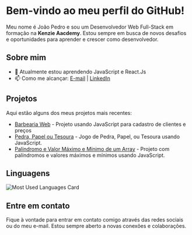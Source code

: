 # Bem-vindo ao meu perfil do GitHub!

Meu nome é João Pedro e sou um Desenvolvedor Web Full-Stack em formação na **Kenzie Aacdemy**. Estou sempre em busca de novos desafios e oportunidades para aprender e crescer como desenvolvedor.

## Sobre mim

- 🌱 Atualmente estou aprendendo JavaScript e React.Js 
-  📫 Como me alcançar: [E-mail](mailto:ctt.jplcordeiro@gmail.com) | [LinkedIn](https://www.linkedin.com/in/jplcordeiro)

## Projetos

Aqui estão alguns dos meus projetos mais recentes:

- [Barbearia Web](https://github.com/jplcordeiro/m1-barbearia-web-jplcordeiro) - Projeto usando JavaScript para cadastro de clientes e preços
- [Pedra, Papel ou Tesoura](https://github.com/jplcordeiro/Pedra-Papel-Tesoura) - Jogo de Pedra, Papel, ou Tesoura usando JavaScript.
- [Palíndromo e Valor Máximo e Mínimo de um Array](https://github.com/jplcordeiro/m1-palindromo-min-max-jplcordeiro) - Projeto com palíndromos e valores máximos e mínimos usando JavaScript.

## Linguagens

![Most Used Languages Card](https://github-readme-stats.vercel.app/api/top-langs/?username=jplcordeiro&layout=compact&theme=radical)

## Entre em contato

Fique à vontade para entrar em contato comigo através das redes sociais ou do meu e-mail. Estou sempre aberto a novas conexões e colaborações.

